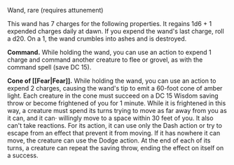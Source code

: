 
Wand, rare (requires attunement)

This wand has 7 charges for the following properties. It regains 1d6 + 1 expended charges daily at dawn. If you expend the wand's last charge, roll a d20. On a 1, the wand crumbles into ashes and is destroyed.

**Command.** While holding the wand, you can use an action to expend 1 charge and command another creature to flee or grovel, as with the command spell (save DC 15).

**Cone of [[Fear|Fear]].** While holding the wand, you can use an action to expend 2 charges, causing the wand's tip to emit a 60-foot cone of amber light. Each creature in the cone must succeed on a DC 15 Wisdom saving throw or become frightened of you for 1 minute. While it is frightened in this way, a creature must spend its turns trying to move as far away from you as it can, and it can· willingly move to a space within 30 feet of you. It also can't take reactions. For its action, it can use only the Dash action or try to escape from an effect that prevent it from moving. If it has nowhere it can move, the creature can use the Dodge action. At the end of each of its turns, a creature can repeat the saving throw, ending the effect on itself on a success. 